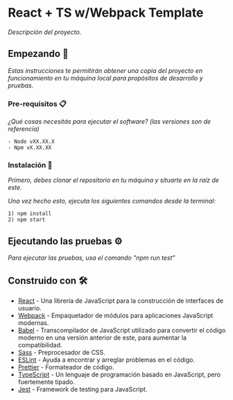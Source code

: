 # React + TS w/Webpack Template

_Descripción del proyecto._

## Empezando 🚀

_Estas instrucciones te permitirán obtener una copia del proyecto en funcionamiento en tu máquina local para propósitos de desarrollo y pruebas._

### Pre-requisitos 📋

_¿Qué cosas necesitás para ejecutar el software? (las versiones son de referencia)_

```
- Node vXX.XX.X
- Npm vX.XX.XX
```

### Instalación 🔧

_Primero, debes clonar el repositorio en tu máquina y situarte en la raíz de este._

_Una vez hecho esto, ejecuta los siguientes comandos desde la terminal:_

```
1) npm install
2) npm start
```

## Ejecutando las pruebas ⚙️

_Para ejecutar las pruebas, usa el comando "npm run test"_

## Construido con 🛠️

- [React](https://es.reactjs.org/) - Una librería de JavaScript para la construcción de interfaces de usuario.
- [Webpack](https://webpack.js.org/) - Empaquetador de módulos para aplicaciones JavaScript modernas.
- [Babel](https://babeljs.io/) - Transcompilador de JavaScript utilizado para convertir el código moderno en una versión anterior de este, para aumentar la compatibilidad.
- [Sass](https://sass-lang.com/) - Preprocesador de CSS.
- [ESLint](https://eslint.org/) - Ayuda a encontrar y arreglar problemas en el código.
- [Prettier](https://prettier.io/) - Formateador de código.
- [TypeScript](https://www.typescriptlang.org/) - Un lenguaje de programación basado en JavaScript, pero fuertemente tipado.
- [Jest](https://jestjs.io/) - Framework de testing para JavaScript.
